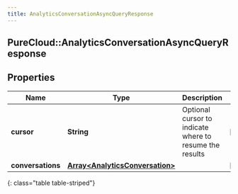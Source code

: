```yaml
---
title: AnalyticsConversationAsyncQueryResponse
---
```

## PureCloud::AnalyticsConversationAsyncQueryResponse

## Properties

|Name | Type | Description | Notes|
|------------ | ------------- | ------------- | -------------|
| **cursor** | **String** | Optional cursor to indicate where to resume the results | [optional] |
| **conversations** | [**Array&lt;AnalyticsConversation&gt;**](AnalyticsConversation.html) |  | [optional] |
{: class="table table-striped"}


